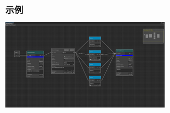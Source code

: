 # 示例
![image](https://github.com/Kinojiang/DialogueNodeEditor/blob/main/%E7%94%A8%E4%BE%8B%E5%9B%BE%E7%89%87/Behavior%20Designer%20-%20DialogueTreeScene%20-%20Windows%2C%20Mac%2C%20Linux%20-%20Unity%202021.3.11f1c1%20Personal%20_DX11_%202024_9_14%2011_04_24.png)

